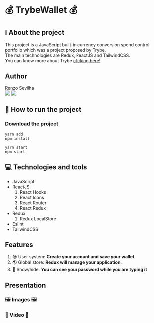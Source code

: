 # 💰 TrybeWallet 💰
## ℹ️ About the project
This project is a JavaScript built-in currency conversion spend control portfolio
which was a project proposed by Trybe.
<br/>
The main technologies are Redux, ReactJS and TailwindCSS.
<br/>
You can know more about Trybe [clicking here!](https://www.betrybe.com/)

## Author
Renzo Sevilha
<br />
<a href="https://www.linkedin.com/in/renzo-sevilha/"><img src="https://img.shields.io/badge/linkedin-0077B5.svg?style=for-the-badge&logo=linkedin&logoColor=white"></a>
<a href="mailto:sevilharenzo@gmail.com"><img src="https://img.shields.io/badge/e‑mail-D14836.svg?style=for-the-badge&logo=GMail&logoColor=white"></a>

## 🤔 How to run the project
### Download the project
```
yarn add
npm install
```
```
yarn start
npm start
```
## 💻 Technologies and tools
* JavaScript
* ReactJS
  1. React Hooks
  1. React Icons
  1. React Router
  1. React Redux
* Redux
  1. Redux LocalStore
* Eslint
* TailwindCSS

## Features
1. 😎 User system: __Create your account and save your wallet__.
1. 🌎 Global store: __Redux will manage your application__.
1. 🥷 Show/hide: __You can see your password while you are typing it__

## Presentation
### 🖼️ Images 🖼️
### 🎥 Video 🎥
